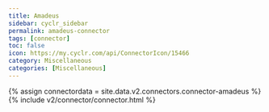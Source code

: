 ```yaml
---
title: Amadeus
sidebar: cyclr_sidebar
permalink: amadeus-connector
tags: [connector]
toc: false
icon: https://my.cyclr.com/api/ConnectorIcon/15466
category: Miscellaneous
categories: [Miscellaneous]
---
```

{% assign connectordata = site.data.v2.connectors.connector-amadeus %}
{% include v2/connector/connector.html %}	